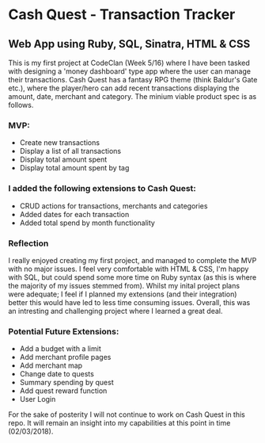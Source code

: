 # Cash Quest - Transaction Tracker

## Web App using Ruby, SQL, Sinatra, HTML & CSS

This is my first project at CodeClan (Week 5/16) where I have been tasked with designing a 'money dashboard' type app where the user can manage their transactions. Cash Quest has a fantasy RPG theme (think Baldur's Gate etc.), where the player/hero can add recent transactions displaying the amount, date, merchant and category. The minium viable product spec is as follows.


### MVP:
- Create new transactions
- Display a list of all transactions
- Display total amount spent
- Display total amount spent by tag


### I added the following extensions to Cash Quest:
- CRUD actions for transactions, merchants and categories
- Added dates for each transaction
- Added total spend by month functionality


### Reflection
I really enjoyed creating my first project, and managed to complete the MVP with no major issues. I feel very comfortable with HTML & CSS, I'm happy with SQL, but could spend some more time on Ruby syntax (as this is where the majority of my issues stemmed from). Whilst my inital project plans were adequate; I feel if I planned my extensions (and their integration) better this would have led to less time consuming issues. Overall, this was an intresting and challenging project where I learned a great deal.


### Potential Future Extensions:
- Add a budget with a limit 
- Add merchant profile pages
- Add merchant map
- Change date to quests
- Summary spending by quest
- Add quest reward function
- User Login



For the sake of posterity I will not continue to work on Cash Quest in this repo. It will remain an insight into my capabilities at this point in time (02/03/2018).
